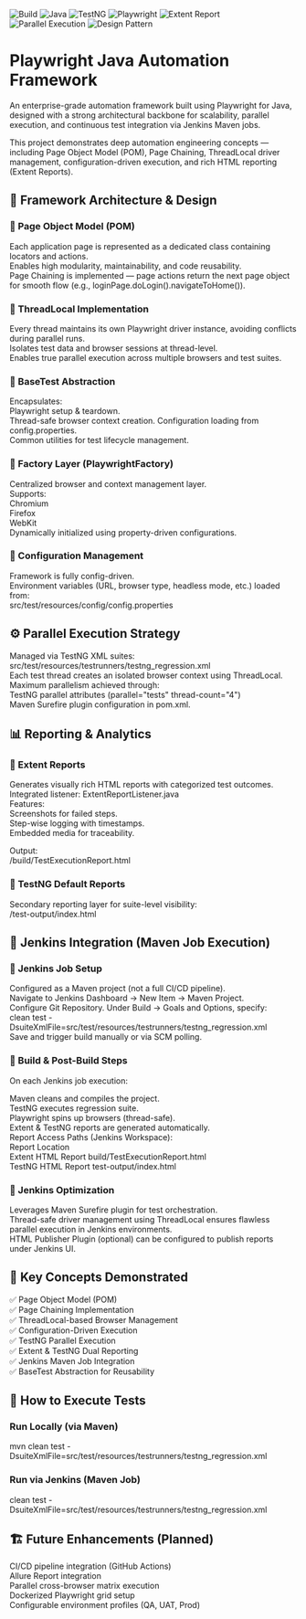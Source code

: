 ![Build](https://img.shields.io/badge/build-passing-brightgreen?style=for-the-badge&logo=githubactions&logoColor=white)
![Java](https://img.shields.io/badge/Java-21-red?style=for-the-badge&logo=openjdk&logoColor=white)
![TestNG](https://img.shields.io/badge/TestNG-7.11-orange?style=for-the-badge)
![Playwright](https://img.shields.io/badge/Playwright-Java-blueviolet?style=for-the-badge&logo=playwright&logoColor=white)
![Extent Report](https://img.shields.io/badge/Report-Extent%20Reports-orange?style=for-the-badge)
![Parallel Execution](https://img.shields.io/badge/Parallel-ThreadLocal%20Enabled-yellow?style=for-the-badge)
![Design Pattern](https://img.shields.io/badge/Design-POM%20+%20Page%20Chaining-success?style=for-the-badge)



# Playwright Java Automation Framework    

An enterprise-grade automation framework built using Playwright for Java, designed with a strong architectural backbone for scalability, parallel execution, and continuous test integration via Jenkins Maven jobs.  

This project demonstrates deep automation engineering concepts — including Page Object Model (POM), Page Chaining, ThreadLocal driver management, configuration-driven execution, and rich HTML reporting   (Extent Reports).    


## 🧱 Framework Architecture & Design    

### 🔹 Page Object Model (POM)  

Each application page is represented as a dedicated class containing locators and actions.  
Enables high modularity, maintainability, and code reusability.  
Page Chaining is implemented — page actions return the next page object for smooth flow (e.g., loginPage.doLogin().navigateToHome()).    

### 🔹 ThreadLocal Implementation  

Every thread maintains its own Playwright driver instance, avoiding conflicts during parallel runs.  
Isolates test data and browser sessions at thread-level.  
Enables true parallel execution across multiple browsers and test suites.  

### 🔹 BaseTest Abstraction  

Encapsulates:  
Playwright setup & teardown.  
Thread-safe browser context creation.
Configuration loading from config.properties.  
Common utilities for test lifecycle management.  

### 🔹 Factory Layer (PlaywrightFactory) 

Centralized browser and context management layer.  
Supports:  
Chromium  
Firefox  
WebKit  
Dynamically initialized using property-driven configurations.  

### 🔹 Configuration Management  

Framework is fully config-driven.  
Environment variables (URL, browser type, headless mode, etc.) loaded from:  
src/test/resources/config/config.properties  

## ⚙️ Parallel Execution Strategy  

Managed via TestNG XML suites:  
src/test/resources/testrunners/testng_regression.xml  
Each test thread creates an isolated browser context using ThreadLocal.  
Maximum parallelism achieved through:  
TestNG parallel attributes (parallel="tests" thread-count="4")  
Maven Surefire plugin configuration in pom.xml.  

## 📊 Reporting & Analytics 

### 🔸 Extent Reports

Generates visually rich HTML reports with categorized test outcomes.  
Integrated listener: ExtentReportListener.java  
Features:  
Screenshots for failed steps.  
Step-wise logging with timestamps.  
Embedded media for traceability.  

Output:  
/build/TestExecutionReport.html  

### 🔸 TestNG Default Reports 

Secondary reporting layer for suite-level visibility:  
/test-output/index.html  

## 🧩 Jenkins Integration (Maven Job Execution)

### 🔸 Jenkins Job Setup  

Configured as a Maven project (not a full CI/CD pipeline).  
Navigate to Jenkins Dashboard → New Item → Maven Project.  
Configure Git Repository. 
Under Build → Goals and Options, specify:  
clean test -DsuiteXmlFile=src/test/resources/testrunners/testng_regression.xml  
Save and trigger build manually or via SCM polling.  

### 🔸 Build & Post-Build Steps  

On each Jenkins job execution:  

Maven cleans and compiles the project.  
TestNG executes regression suite.  
Playwright spins up browsers (thread-safe).  
Extent & TestNG reports are generated automatically.  
Report Access Paths (Jenkins Workspace):  
Report	Location  
Extent HTML Report	build/TestExecutionReport.html  
TestNG HTML Report	test-output/index.html 

### 🔸 Jenkins Optimization  

Leverages Maven Surefire plugin for test orchestration.  
Thread-safe driver management using ThreadLocal ensures flawless parallel execution in Jenkins environments.  
HTML Publisher Plugin (optional) can be configured to publish reports under Jenkins UI.  

## 🧠 Key Concepts Demonstrated  

✅ Page Object Model (POM)  
✅ Page Chaining Implementation  
✅ ThreadLocal-based Browser Management  
✅ Configuration-Driven Execution  
✅ TestNG Parallel Execution  
✅ Extent & TestNG Dual Reporting  
✅ Jenkins Maven Job Integration  
✅ BaseTest Abstraction for Reusability    

## 🧪 How to Execute Tests  

### Run Locally (via Maven)  
mvn clean test -DsuiteXmlFile=src/test/resources/testrunners/testng_regression.xml  

### Run via Jenkins (Maven Job)  
clean test -DsuiteXmlFile=src/test/resources/testrunners/testng_regression.xml  

## 🏗️ Future Enhancements (Planned)  

CI/CD pipeline integration (GitHub Actions)  
Allure Report integration  
Parallel cross-browser matrix execution  
Dockerized Playwright grid setup  
Configurable environment profiles (QA, UAT, Prod)  


